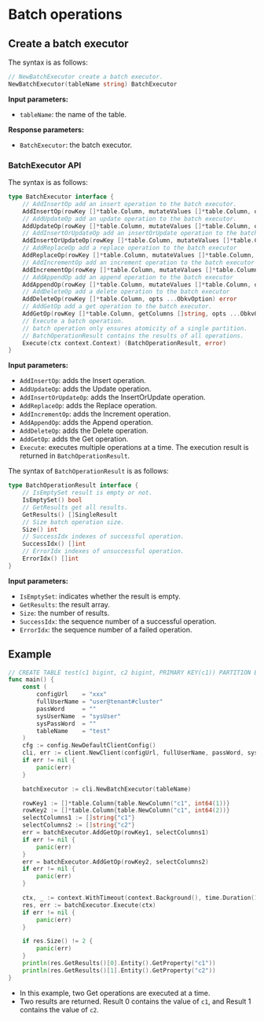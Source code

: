 # Batch operations

## Create a batch executor

The syntax is as follows:

```go
// NewBatchExecutor create a batch executor.
NewBatchExecutor(tableName string) BatchExecutor
```

**Input parameters:**

* `tableName`: the name of the table. 

**Response parameters:**

* `BatchExecutor`: the batch executor. 

### BatchExecutor API

The syntax is as follows:

```go
type BatchExecutor interface {
    // AddInsertOp add an insert operation to the batch executor.
    AddInsertOp(rowKey []*table.Column, mutateValues []*table.Column, opts ...ObkvOption) error
    // AddUpdateOp add an update operation to the batch executor.
    AddUpdateOp(rowKey []*table.Column, mutateValues []*table.Column, opts ...ObkvOption) error
    // AddInsertOrUpdateOp add an insertOrUpdate operation to the batch executor
    AddInsertOrUpdateOp(rowKey []*table.Column, mutateValues []*table.Column, opts ...ObkvOption) error
    // AddReplaceOp add a replace operation to the batch executor
    AddReplaceOp(rowKey []*table.Column, mutateValues []*table.Column, opts ...ObkvOption) error
    // AddIncrementOp add an increment operation to the batch executor
    AddIncrementOp(rowKey []*table.Column, mutateValues []*table.Column, opts ...ObkvOption) error
    // AddAppendOp add an append operation to the batch executor
    AddAppendOp(rowKey []*table.Column, mutateValues []*table.Column, opts ...ObkvOption) error
    // AddDeleteOp add a delete operation to the batch executor
    AddDeleteOp(rowKey []*table.Column, opts ...ObkvOption) error
    // AddGetOp add a get operation to the batch executor.
    AddGetOp(rowKey []*table.Column, getColumns []string, opts ...ObkvOption) error
    // Execute a batch operation.
    // batch operation only ensures atomicity of a single partition.
    // BatchOperationResult contains the results of all operations.
    Execute(ctx context.Context) (BatchOperationResult, error)
}
```

**Input parameters:**

* `AddInsertOp`: adds the Insert operation. 
* `AddUpdateOp`: adds the Update operation. 
* `AddInsertOrUpdateOp`: adds the InsertOrUpdate operation. 
* `AddReplaceOp`: adds the Replace operation. 
* `AddIncrementOp`: adds the Increment operation. 
* `AddAppendOp`: adds the Append operation. 
* `AddDeleteOp`: adds the Delete operation. 
* `AddGetOp`: adds the Get operation. 
* `Execute`: executes multiple operations at a time. The execution result is returned in `BatchOperationResult`. 

The syntax of `BatchOperationResult` is as follows:

```go
type BatchOperationResult interface {
    // IsEmptySet result is empty or not.
    IsEmptySet() bool
    // GetResults get all results.
    GetResults() []SingleResult
    // Size batch operation size.
    Size() int
    // SuccessIdx indexes of successful operation.
    SuccessIdx() []int
    // ErrorIdx indexes of unsuccessful operation.
    ErrorIdx() []int
}
```

**Input parameters:**

* `IsEmptySet`: indicates whether the result is empty. 
* `GetResults`: the result array. 
* `Size`: the number of results. 
* `SuccessIdx`: the sequence number of a successful operation. 
* `ErrorIdx`: the sequence number of a failed operation. 

## Example

```go
// CREATE TABLE test(c1 bigint, c2 bigint, PRIMARY KEY(c1)) PARTITION BY hash(c1) partitions 2;
func main() {
    const (
        configUrl    = "xxx"
        fullUserName = "user@tenant#cluster"
        passWord     = ""
        sysUserName  = "sysUser"
        sysPassWord  = ""
        tableName    = "test"
    )
    cfg := config.NewDefaultClientConfig()
    cli, err := client.NewClient(configUrl, fullUserName, passWord, sysUserName, sysPassWord, cfg)
    if err != nil {
        panic(err)
    }

    batchExecutor := cli.NewBatchExecutor(tableName)

    rowKey1 := []*table.Column{table.NewColumn("c1", int64(1))}
    rowKey2 := []*table.Column{table.NewColumn("c1", int64(2))}
    selectColumns1 := []string{"c1"}
    selectColumns2 := []string{"c2"}
    err = batchExecutor.AddGetOp(rowKey1, selectColumns1)
    if err != nil {
        panic(err)
    }
    err = batchExecutor.AddGetOp(rowKey2, selectColumns2)
    if err != nil {
        panic(err)
    }

    ctx, _ := context.WithTimeout(context.Background(), time.Duration(1000)*time.Millisecond) // 1000ms
    res, err := batchExecutor.Execute(ctx)
    if err != nil {
        panic(err)
    }

    if res.Size() != 2 {
        panic(err)
    }
    println(res.GetResults()[0].Entity().GetProperty("c1"))
    println(res.GetResults()[1].Entity().GetProperty("c2"))
}
```

* In this example, two Get operations are executed at a time. 
* Two results are returned. Result 0 contains the value of `c1`, and Result 1 contains the value of `c2`. 